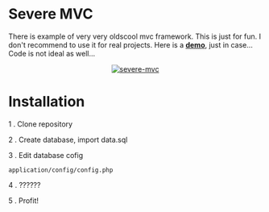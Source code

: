 # Severe MVC

There is example of very very oldscool mvc framework.
This is just for fun. I don't recommend to use it for real projects.
Here is a [**demo**][1], just in case...
Code is not ideal as well...

<p align="center">
    <a href="http://www.yiiframework.com/" target="_blank">
        <img src="http://demo.antonshell.me/images/severe-mvc.jpg" alt="severe-mvc" />
    </a>
</p>

# Installation

1 . Clone repository

2 . Create database, import data.sql

3 . Edit database cofig

```
application/config/config.php
```


4 . ??????

5 . Profit!

[1]: http://demo.antonshell.me/severe-mvc/
